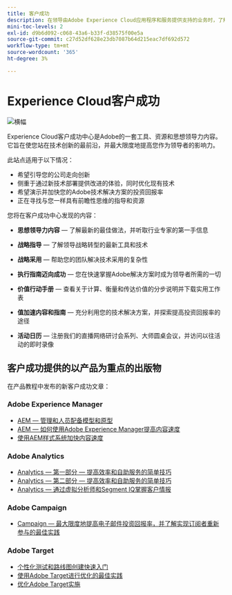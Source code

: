```yaml
---
title: 客户成功
description: 在领导由Adobe Experience Cloud应用程序和服务提供支持的业务时，了解成功所需的策略和思想领导力。 解锁构建路线图并创建高效团队所需的工具。
mini-toc-levels: 2
exl-id: d9b6d092-c068-43a6-b33f-d38575f00e5a
source-git-commit: c27d52df628e23db7087b64d215eac7df692d572
workflow-type: tm+mt
source-wordcount: '365'
ht-degree: 3%

---
```


# Experience Cloud客户成功

![横幅](assets/experience-cloud-banner-3.png)

Experience Cloud客户成功中心是Adobe的一套工具、资源和思想领导力内容。 它旨在使您站在技术创新的最前沿，并最大限度地提高您作为领导者的影响力。

此站点适用于以下情况：

* 希望引导您的公司走向创新
* 侧重于通过新技术部署提供改进的体验，同时优化现有技术
* 希望演示并加快您的Adobe技术解决方案的投资回报率
* 正在寻找与您一样具有前瞻性思维的指导和资源

您将在客户成功中心发现的内容：

* **思想领导力内容**  — 了解最新的最佳做法，并听取行业专家的第一手信息

* **战略指导**  — 了解领导战略转型的最新工具和技术

* **战略采用**  — 帮助您的团队解决技术采用的复杂性

* **执行指南迈向成功**  — 您在快速掌握Adobe解决方案时成为领导者所需的一切

* **价值行动手册**  — 查看关于计算、衡量和传达价值的分步说明并下载实用工作表

* **值加速内容和指南**  — 充分利用您的技术解决方案，并探索提高投资回报率的途径

* **活动日历**  — 注册我们的直播网络研讨会系列、大师圆桌会议，并访问以往活动的即时录像

## 客户成功提供的以产品为重点的出版物

在产品教程中发布的新客户成功文章：

### Adobe Experience Manager

* [AEM — 管理和人员配备模型和原型](https://experienceleague.adobe.com/docs/experience-manager-learn/cloud-service/introduction/strategy/experience-manager-governance-and-staffing-models.html?lang=en)
* [AEM — 如何使用Adobe Experience Manager提高内容速度](https://experienceleague.adobe.com/docs/experience-manager-learn/cloud-service/introduction/strategy/drive-content-velocity-for-sites.html?lang=en)
* [使用AEM样式系统加快内容速度](https://experienceleague.adobe.com/docs/experience-manager-learn/cloud-service/introduction/strategy/accelerate-content-velocity-aem.html?lang=en)

### Adobe Analytics

* [Analytics — 第一部分 — 提高效率和自助服务的简单技巧](https://experienceleague.adobe.com/docs/analytics-learn/tutorials/intro-to-analytics/strategy/analytics-simple-hacks-for-efficiency-part-one.html?lang=en)
* [Analytics — 第二部分 — 提高效率和自助服务的简单技巧](https://experienceleague.adobe.com/docs/analytics-learn/tutorials/intro-to-analytics/strategy/analytics-simple-hacks-for-efficiency-part-two.html?lang=en)
* [Analytics — 通过虚拟分析师和Segment IQ掌握客户情报](https://experienceleague.adobe.com/docs/analytics-learn/tutorials/intro-to-analytics/strategy/customer-intelligence-with-virtual-analyst.html?lang=en)

### Adobe Campaign

* [Campaign — 最大限度地提高电子邮件投资回报率，并了解实现订阅者重新参与的最佳实践](https://experienceleague.adobe.com/docs/campaign-learn/tutorials/strategy/campaign-maximize-email-best-practices.html?lang=zh-Hans)

### Adobe Target

* [个性化测试和路线图创建快速入门](https://experienceleague.adobe.com/docs/target-learn/tutorials/administration/strategy/create-personalization-roadmap-testing-plan.html?lang=en)
* [使用Adobe Target进行优化的最佳实践](https://experienceleague.adobe.com/docs/target-learn/tutorials/administration/strategy/target-best-practices-for-optimization.html?lang=en)
* [优化Adobe Target实施](https://experienceleague.adobe.com/docs/target-learn/tutorials/administration/strategy/optimize-your-target-implementation.html?lang=en)